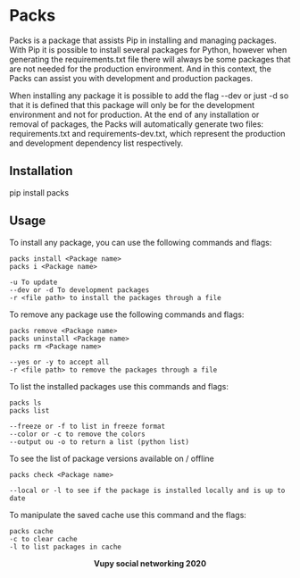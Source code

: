 # Packs

Packs is a package that assists Pip in installing and managing packages. With Pip it is possible to install several packages for Python, however when generating the requirements.txt file there will always be some packages that are not needed for the production environment. And in this context, the Packs can assist you with development and production packages.

When installing any package it is possible to add the flag --dev or just -d so that it is defined that this package will only be for the development environment and not for production. At the end of any installation or removal of packages, the Packs will automatically generate two files: requirements.txt and requirements-dev.txt, which represent the production and development dependency list respectively.

## Installation

pip install packs

## Usage 

To install any package, you can use the following commands and flags:

```
packs install <Package name>
packs i <Package name>

-u To update
--dev or -d To development packages
-r <file path> to install the packages through a file
```

To remove any package use the following commands and flags:

```
packs remove <Package name>
packs uninstall <Package name>
packs rm <Package name>

--yes or -y to accept all
-r <file path> to remove the packages through a file
```

To list the installed packages use this commands and flags:

```
packs ls
packs list

--freeze or -f to list in freeze format
--color or -c to remove the colors
--output ou -o to return a list (python list)
```

To see the list of package versions available on / offline

```
packs check <Package name>

--local or -l to see if the package is installed locally and is up to date
```

To manipulate the saved cache use this command and the flags:

```
packs cache
-c to clear cache
-l to list packages in cache
```

<strong>
    <p align="center" style="text-align: center;">Vupy social networking 2020</p>
</strong>